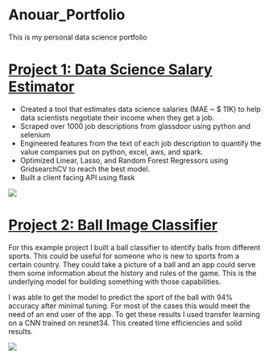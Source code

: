 # Anouar_Portfolio
This is my personal data science portfolio

# [Project 1: Data Science Salary Estimator](https://anouark93.github.io/Personal_Portfolio_/)

* Created a tool that estimates data science salaries (MAE ~ $ 11K) to help data scientists negotiate their income when they get a job.
* Scraped over 1000 job descriptions from glassdoor using python and selenium
* Engineered features from the text of each job description to quantify the value companies put on python, excel, aws, and spark.
* Optimized Linear, Lasso, and Random Forest Regressors using GridsearchCV to reach the best model.
* Built a client facing API using flask

![](https://github.com/AnouarK93/Personal_Portfolio_/blob/main/images/positions_by_state.png)

# [Project 2: Ball Image Classifier](https://anouark93.github.io/Personal_Portfolio_/)
For this example project I built a ball classifier to identify balls from different sports. This could be useful for someone who is new to sports from a certain country. They could take a picture of a ball and an app could serve them some information about the history and rules of the game. This is the underlying model for building something with those capabilities.

I was able to get the model to predict the sport of the ball with 94% accuracy after minimal tuning. For most of the cases this would meet the need of an end user of the app. To get these results I used transfer learning on a CNN trained on resnet34. This created time efficiencies and solid results.

![](https://github.com/AnouarK93/Personal_Portfolio_/blob/main/images/matrix_results.png)
